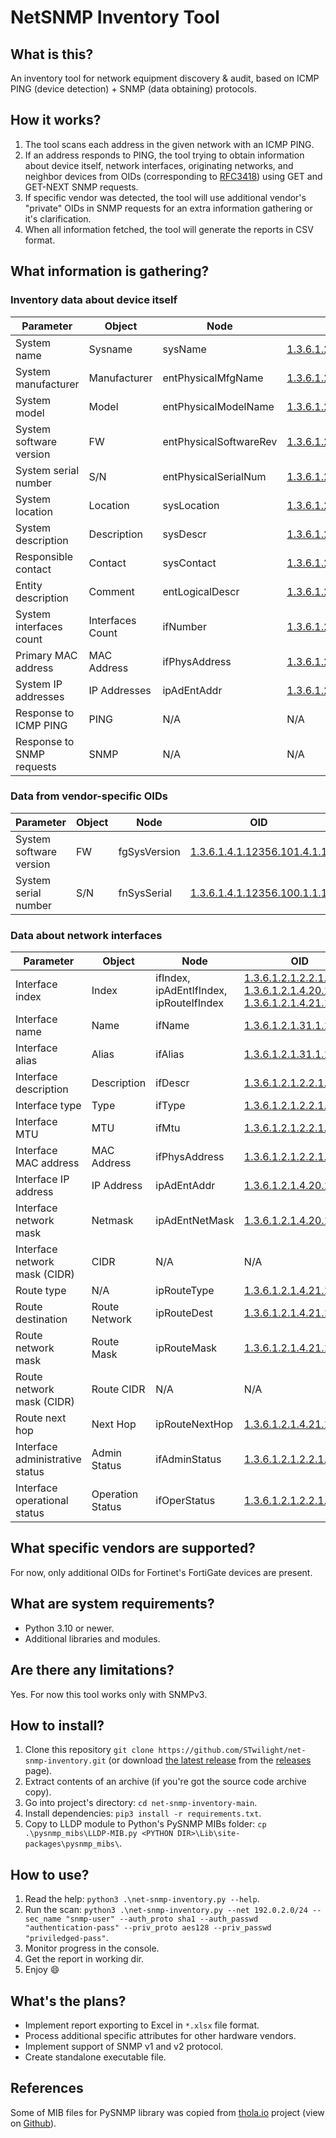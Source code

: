 # NetSNMP Inventory Tool
## What is this?
An inventory tool for network equipment discovery & audit, based on ICMP PING (device detection) + SNMP (data obtaining) protocols.

## How it works?
1. The tool scans each address in the given network with an ICMP PING.
2. If an address responds to PING, the tool trying to obtain information about device itself, network interfaces, originating networks, and neighbor devices from OIDs (corresponding to [RFC3418](https://www.rfc-editor.org/rfc/rfc3418.html)) using GET and GET-NEXT SNMP requests.
3. If specific vendor was detected, the tool will use additional vendor's "private" OIDs in SNMP requests for an extra information gathering or it's clarification.
4. When all information fetched, the tool will generate the reports in CSV format.

## What information is gathering?
### Inventory data about device itself
| Parameter                 | Object           | Node                   | OID                                                                       |
| ----------------------- | --------------- | --------------------- | -------------------------------------------------------------------- |
| System name               | Sysname          | sysName                | [1.3.6.1.2.1.1.5](https://oidref.com/1.3.6.1.2.1.1.5)                     |
| System manufacturer       | Manufacturer     | entPhysicalMfgName     | [1.3.6.1.2.1.47.1.1.1.1.12](https://oidref.com/1.3.6.1.2.1.47.1.1.1.1.12) |
| System model              | Model            | entPhysicalModelName   | [1.3.6.1.2.1.47.1.1.1.1.13](https://oidref.com/1.3.6.1.2.1.47.1.1.1.1.13) |
| System software version   | FW               | entPhysicalSoftwareRev | [1.3.6.1.2.1.47.1.1.1.1.10](https://oidref.com/1.3.6.1.2.1.47.1.1.1.1.10) |
| System serial number      | S/N              | entPhysicalSerialNum   | [1.3.6.1.2.1.47.1.1.1.1.11](https://oidref.com/1.3.6.1.2.1.47.1.1.1.1.11) |
| System location           | Location         | sysLocation            | [1.3.6.1.2.1.1.6](https://oidref.com/1.3.6.1.2.1.1.6)                     |
| System description        | Description      | sysDescr               | [1.3.6.1.2.1.1.1](https://oidref.com/1.3.6.1.2.1.1.1)                     |
| Responsible contact       | Contact          | sysContact             | [1.3.6.1.2.1.1.4](https://oidref.com/1.3.6.1.2.1.1.4)                     |
| Entity description        | Comment          | entLogicalDescr        | [1.3.6.1.2.1.47.1.2.1.1.2](https://oidref.com/1.3.6.1.2.1.47.1.2.1.1.2)   |
| System interfaces count   | Interfaces Count | ifNumber               | [1.3.6.1.2.1.2.1](https://oidref.com/1.3.6.1.2.1.2.1)                     |
| Primary MAC address       | MAC Address      | ifPhysAddress          | [1.3.6.1.2.1.2.2.1.6](https://oidref.com/1.3.6.1.2.1.2.2.1.6)             |
| System IP addresses       | IP Addresses     | ipAdEntAddr            | [1.3.6.1.2.1.4.20.1.1](https://oidref.com/1.3.6.1.2.1.4.20.1.1)           |
| Response to ICMP PING     | PING             | N/A                    | N/A                                                                       |
| Response to SNMP requests | SNMP             | N/A                    | N/A                                                                       |

### Data from vendor-specific OIDs
| Parameter               | Object | Node         | OID                                                                           |
| --------------------- | ------ | ----------- | ------------------------------------------------------------------------ |
| System software version | FW     | fgSysVersion | [1.3.6.1.4.1.12356.101.4.1.1](https://oidref.com/1.3.6.1.4.1.12356.101.4.1.1) |
| System serial number    | S/N    | fnSysSerial  | [1.3.6.1.4.1.12356.100.1.1.1](https://oidref.com/1.3.6.1.4.1.12356.100.1.1.1) |

### Data about network interfaces
| Parameter                       | Object           | Node                                          | OID                                                                                                                                                                                                    |
| ----------------------------- | --------------- | ---------------------------------------    | ----------------------------------------------------------------------------------------------------------------------------------------------------------------------------------------- |
| Interface index                 | Index            | ifIndex,<br>ipAdEntIfIndex,<br>ipRouteIfIndex | [1.3.6.1.2.1.2.2.1.1](https://oidref.com/1.3.6.1.2.1.2.2.1.1),<br>[1.3.6.1.2.1.4.20.1.2](https://oidref.com/1.3.6.1.2.1.4.20.1.2),<br>[1.3.6.1.2.1.4.21.1.2](https://oidref.com/1.3.6.1.2.1.4.21.1.2) |
| Interface name                  | Name             | ifName                                        | [1.3.6.1.2.1.31.1.1.1.1](https://oidref.com/1.3.6.1.2.1.31.1.1.1.1)                                                                                                                                    |
| Interface alias                 | Alias            | ifAlias                                       | [1.3.6.1.2.1.31.1.1.1.18](https://oidref.com/1.3.6.1.2.1.31.1.1.1.18)                                                                                                                                  |
| Interface description           | Description      | ifDescr                                       | [1.3.6.1.2.1.2.2.1.2](https://oidref.com/1.3.6.1.2.1.2.2.1.2)                                                                                                                                          |
| Interface type                  | Type             | ifType                                        | [1.3.6.1.2.1.2.2.1.3](https://oidref.com/1.3.6.1.2.1.2.2.1.3)                                                                                                                                          |
| Interface MTU                   | MTU              | ifMtu                                         | [1.3.6.1.2.1.2.2.1.4](https://oidref.com/1.3.6.1.2.1.2.2.1.4)                                                                                                                                          |
| Interface MAC address           | MAC Address      | ifPhysAddress                                 | [1.3.6.1.2.1.2.2.1.6](https://oidref.com/1.3.6.1.2.1.2.2.1.6)                                                                                                                                          |
| Interface IP address            | IP Address       | ipAdEntAddr                                   | [1.3.6.1.2.1.4.20.1.1](https://oidref.com/1.3.6.1.2.1.4.20.1.1)                                                                                                                                        |
| Interface network mask          | Netmask          | ipAdEntNetMask                                | [1.3.6.1.2.1.4.20.1.3](https://oidref.com/1.3.6.1.2.1.4.20.1.3)                                                                                                                                        |
| Interface network mask (CIDR)   | CIDR             | N/A                                           | N/A                                                                                                                                                                                                    |
| Route type                      | N/A              | ipRouteType                                   | [1.3.6.1.2.1.4.21.1.8](https://oidref.com/1.3.6.1.2.1.4.21.1.8)                                                                                                                                        |
| Route destination               | Route Network    | ipRouteDest                                   | [1.3.6.1.2.1.4.21.1.1](https://oidref.com/1.3.6.1.2.1.4.21.1.1)                                                                                                                                        |
| Route network mask              | Route Mask       | ipRouteMask                                   | [1.3.6.1.2.1.4.21.1.11](https://oidref.com/1.3.6.1.2.1.4.21.1.11)                                                                                                                                      |
| Route network mask (CIDR)       | Route CIDR       | N/A                                           | N/A                                                                                                                                                                                                    |
| Route next hop                  | Next Hop         | ipRouteNextHop                                | [1.3.6.1.2.1.4.21.1.7](https://oidref.com/1.3.6.1.2.1.4.21.1.7)                                                                                                                                        |
| Interface administrative status | Admin Status     | ifAdminStatus                                 | [1.3.6.1.2.1.2.2.1.7](https://oidref.com/1.3.6.1.2.1.2.2.1.7)                                                                                                                                          |
| Interface operational status    | Operation Status | ifOperStatus                                  | [1.3.6.1.2.1.2.2.1.8](https://oidref.com/1.3.6.1.2.1.2.2.1.8)                                                                                                                                          |

## What specific vendors are supported?
For now, only additional OIDs for Fortinet's FortiGate devices are present.

## What are system requirements?
- Python 3.10 or newer.
- Additional libraries and modules.

## Are there any limitations?
Yes. For now this tool works only with SNMPv3.

## How to install?
1. Clone this repository `git clone https://github.com/STwilight/net-snmp-inventory.git` (or download [the latest release](https://github.com/STwilight/net-snmp-inventory/releases/latest) from the [releases](https://github.com/STwilight/net-snmp-inventory/releases) page).
2. Extract contents of an archive (if you're got the source code archive copy).
3. Go into project's directory: `cd net-snmp-inventory-main`.
4. Install dependencies: `pip3 install -r requirements.txt`.
5. Copy to LLDP module to Python's PySNMP MIBs folder: `cp .\pysnmp_mibs\LLDP-MIB.py <PYTHON DIR>\Lib\site-packages\pysnmp_mibs\`.

## How to use?
1. Read the help: `python3 .\net-snmp-inventory.py --help`.
2. Run the scan: `python3 .\net-snmp-inventory.py --net 192.0.2.0/24 --sec_name "snmp-user" --auth_proto sha1 --auth_passwd "authentication-pass" --priv_proto aes128 --priv_passwd "priviledged-pass"`.
3. Monitor progress in the console.
4. Get the report in working dir.
5. Enjoy 😄

## What's the plans?
- Implement report exporting to Excel in `*.xlsx` file format.
- Process additional specific attributes for other hardware vendors.
- Implement support of SNMP v1 and v2 protocol.
- Create standalone executable file.

## References
Some of MIB files for PySNMP library was copied from [thola.io](https://mibs.thola.io/pysnmp/) project (view on [Github](https://github.com/inexio/thola)).